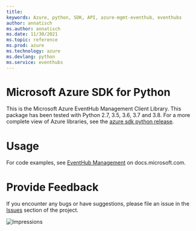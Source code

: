 ```yaml
---
title: 
keywords: Azure, python, SDK, API, azure-mgmt-eventhub, eventhubs
author: annatisch
ms.author: annatisch
ms.date: 11/30/2021
ms.topic: reference
ms.prod: azure
ms.technology: azure
ms.devlang: python
ms.service: eventhubs
---
```


# Microsoft Azure SDK for Python

This is the Microsoft Azure EventHub Management Client Library.
This package has been tested with Python 2.7, 3.5, 3.6, 3.7 and 3.8.
For a more complete view of Azure libraries, see the [azure sdk python release](https://aka.ms/azsdk/python/all).


# Usage

For code examples, see [EventHub Management](https://docs.microsoft.com/python/api/overview/azure/event-hub?view=azure-python-preview)
on docs.microsoft.com.


# Provide Feedback

If you encounter any bugs or have suggestions, please file an issue in the
[Issues](https://github.com/Azure/azure-sdk-for-python/issues)
section of the project.


![Impressions](https://azure-sdk-impressions.azurewebsites.net/api/impressions/azure-sdk-for-python%2Fazure-mgmt-eventhub%2FREADME.png)

